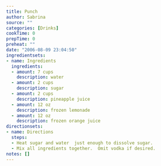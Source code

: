 ```yaml
---
title: Punch
author: Sabrina
source: ""
categories: [Drinks]
cookTime: 0
prepTime: 0
preheat: ""
date: "2006-08-09 23:04:50"
ingredientsets:
- name: Ingredients
  ingredients:
  - amount: 7 cups
    description: water
  - amount: 2 cups
    description: sugar
  - amount: 2 cups
    description: pineapple juice
  - amount: 12 oz
    description: frozen lemonade
  - amount: 12 oz
    description: frozen orange juice
directionsets:
- name: Directions
  steps:
  - Heat sugar and water  just enough to dissolve sugar.
  - Mix all ingredients together.  Omit vodka if desired.
notes: []
---
```


